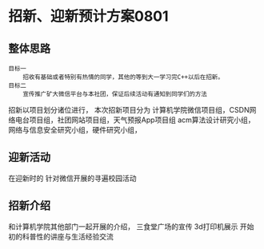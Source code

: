 # 招新、迎新预计方案0801

## 整体思路

	目标一
		招收有基础或者特别有热情的同学，其他的等到大一学习完C++以后在招新。
	目标二
		宣传推广矿大微信平台与本社团，保证后续活动有通知到同学们的方法


招新以项目划分诸位进行，
本次招新项目分为
计算机学院微信项目组，CSDN网络电台项目组，社团网站项目组，天气预报App项目组
acm算法设计研究小组，网络与信息安全研究小组，硬件研究小组，

## 迎新活动
在迎新时的
针对微信开展的寻遍校园活动

## 招新介绍

和计算机学院其他部门一起开展的介绍，
三食堂广场的宣传
3d打印机展示
开始初的科普性的讲座与生活经验交流